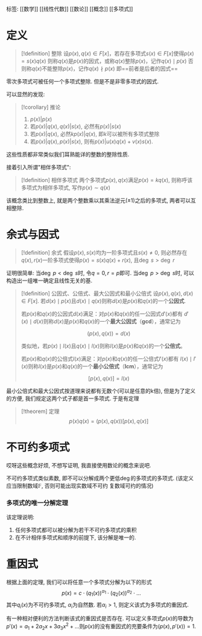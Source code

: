 标签: [[数学]] [[线性代数]] [[数论]]  [[概念]] [[多项式]]

# 定义

>[!definition] 整除
>设$p(x), q(x) \in F[x]$，若存在多项式$s(x) \in F[x]$使得$p(x) = s(x)q(x)$
>则称$q(x)$是$p(x)$的因式，或称$q(x)$整除$p(x)$，记作$q(x) \mid p(x)$
>否则称$q(x)$不能整除$p(x)$，记作$q(x) \nmid p(x)$
>即==前者是后者的因式==

零次多项式可被任何一个多项式整除. 但是不是非零多项式的因式. 

可以显然的发现: 

>[!corollary] 推论
>1. $p(x)|p(x)$
>2. 若$p(x)|q(x), q(x)|s(x)$, 必然有$p(x)|s(x)$
>3. 若$p(x)|q(x)$, 必然$kp(x)|q(x)$, 即$k$可以被所有多项式整除
>4. 若$p(x)|q(x),p(x)|s(x)$, 则有$p(x)|u(x)q(x)+v(x)s(x)$. 

这些性质都非常类似我们耳熟能详的整数的整除性质. 

接着引入所谓"相伴多项式": 

>[!definition] 相伴多项式
>两个多项式$p(x),q(x)$满足$p(x)=kq(x)$, 则称呼该多项式为相伴多项式, 写作$p(x)\sim q(x)$

该概念类比到整数上, 就是两个整数乘以其乘法逆元($\pm1$)之后的多项式, 两者可以互相整除. 

# 余式与因式

>[!definition] 余式
>假设$p(x),s(x)$均为一阶多项式且$s(x)\neq0$, 则必然存在$q(x),r(x)$一阶多项式使得$p(x)=s(x)q(x)+r(x)$, 且$\deg\ s>\deg\ r$

证明很简单: 当$\deg\ p<\deg\ s$时, 令$q=0,r=p$即可. 当$\deg\ p>\deg\ s$时, 可以构造出一组唯一确定且线性无关的基. 

>[!definition] 公因式、公倍式、最大公因式和最小公倍式
>设$p(x), q(x), d(x) \in F[x]$. 若$d(x) \mid p(x)$且$d(x) \mid q(x)$则称$d(x)$是$p(x)$和$q(x)$的一个**公因式**. 
>
>若$p(x)$和$q(x)$的公因式$d(x)$满足：对$p(x)$和$q(x)$的任一公因式$d'(x)$都有  $d'(x) \mid d(x)$则称$d(x)$是$p(x)$和$q(x)$的一个**最大公因式**（**gcd**），通常记为
>
>$$(p(x), q(x)) = d(x)$$
>
>类似地，若$p(x) \mid l(x)$且$q(x) \mid l(x)$则称$l(x)$是$p(x)$和$q(x)$的一个**公倍式**。
>
>若$p(x)$和$q(x)$的公倍式$l(x)$满足：对$p(x)$和$q(x)$的任一公倍式$l'(x)$都有  $l(x) \mid l'(x)$则称$l(x)$是$p(x)$和$q(x)$的一个**最小公倍式**（**lcm**），通常记为 
>
>$$[p(x), q(x)] = l(x)$$

最小公倍式和最大公因式按道理来说都有无数个(可以是任意的k倍), 但是为了定义的方便, 我们规定这两个式子都是首一多项式. 于是有定理

>[!theorem] 定理
>$$
>p(x)q(x) = (p(x),q(x))[p(x),q(x)]
>$$

# 不可约多项式

哎呀这些概念好烦, 不想写证明, 我直接使用数论的概念来说吧. 

不可约多项式类似素数, 即不可以分解成两个更低$\deg$的多项式的多项式. (该定义应当限制数域$\mathbb{F}$, 否则可能出现实数域不可约 复数域可约的情况)

### 多项式的唯一分解定理

该定理说明: 
1. 任何多项式都可以被分解为若干不可约多项式的乘积
2. 在不计相伴多项式和顺序的前提下, 该分解是唯一的. 

# 重因式

根据上面的定理, 我们可以将任意一个多项式分解为以下的形式
$$
p(x) = c\cdot (q_{1}(x))^{\alpha_{1}} \cdot (q_{2}(x))^{\alpha_{2}} \cdot \dots
$$
其中$q_{i}(x)$为不可约多项式, $\alpha_{i}$为自然数. 若$\alpha_{i}>1$, 则定义该式为多项式的重因式. 

有一种相对便利的方法判断该式的重因式是否存在. 可以定义多项式$p(x)$的导数为$p'(x)=a_{1}+2a_{2}x+3a_{3}x^{2}+\dots$则$p(x)$的没有重因式的充要条件为$(p(x),p'(x))=1$. 

